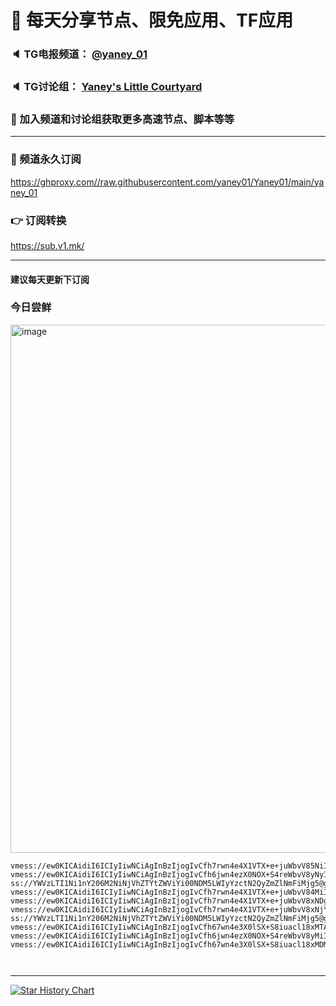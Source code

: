 # 🚀 每天分享节点、限免应用、TF应用
### 🔈 TG电报频道： [@yaney_01](https://t.me/yaney_01) 
### 🔈 TG讨论组： [Yaney's Little Courtyard](https://t.me/+caB8IkK7JvMzM2I1)
### 🔔 加入频道和讨论组获取更多高速节点、脚本等等  
***
### 🔗  频道永久订阅
   https://ghproxy.com//raw.githubusercontent.com/yaney01/Yaney01/main/yaney_01
### 👉  订阅转换
   https://sub.v1.mk/
***
#### 建议每天更新下订阅
### 今日尝鲜
<img width="845" alt="image" src="https://user-images.githubusercontent.com/53202722/232355263-9ed5056a-7b31-4649-95b1-ba42b922632f.png">

```
vmess://ew0KICAidiI6ICIyIiwNCiAgInBzIjogIvCfh7rwn4e4X1VTX+e+juWbvV85NiIsDQogICJhZGQiOiAiMTU2LjIyNS42Ny4xMDYiLA0KICAicG9ydCI6ICI0OTkyMCIsDQogICJpZCI6ICIyOWE1ZDQ4ZS0yNGYxLTQ4ZmQtYTVlMS05YTQ2Y2IzMTAzMmYiLA0KICAiYWlkIjogIjY0IiwNCiAgInNjeSI6ICJhdXRvIiwNCiAgIm5ldCI6ICJ0Y3AiLA0KICAidHlwZSI6ICJub25lIiwNCiAgImhvc3QiOiAiIiwNCiAgInBhdGgiOiAiIiwNCiAgInRscyI6ICIiLA0KICAic25pIjogIiINCn0=
vmess://ew0KICAidiI6ICIyIiwNCiAgInBzIjogIvCfh6jwn4ezX0NOX+S4reWbvV8yNyIsDQogICJhZGQiOiAidjAyLmd1dGluZ3RpbmcuY29tIiwNCiAgInBvcnQiOiAiMzAwMTUiLA0KICAiaWQiOiAiZjdjZjgxZWMtMDNjZS00NGIyLThmYjAtYmZjNzdiYWQ0N2FiIiwNCiAgImFpZCI6ICIwIiwNCiAgInNjeSI6ICJhdXRvIiwNCiAgIm5ldCI6ICJ3cyIsDQogICJ0eXBlIjogIm5vbmUiLA0KICAiaG9zdCI6ICJnei5mYXN0Y2xvdWQuY2x1YiIsDQogICJwYXRoIjogIi9hY2VhbWVkdiIsDQogICJ0bHMiOiAiIiwNCiAgInNuaSI6ICIiDQp9
ss://YWVzLTI1Ni1nY206M2NiNjVhZTYtZWViYi00NDM5LWIyYzctN2QyZmZlNmFiMjg5@gzdx.jcnode.top:49000#%f0%9f%87%a8%f0%9f%87%b3_CN_%e4%b8%ad%e5%9b%bd_136
vmess://ew0KICAidiI6ICIyIiwNCiAgInBzIjogIvCfh7rwn4e4X1VTX+e+juWbvV84MiIsDQogICJhZGQiOiAiMTA4LjE4Ni4yMDguMTU3IiwNCiAgInBvcnQiOiAiNTAwMDMiLA0KICAiaWQiOiAiNDE4MDQ4YWYtYTI5My00Yjk5LTliMGMtOThjYTM1ODBkZDI0IiwNCiAgImFpZCI6ICI2NCIsDQogICJzY3kiOiAiYXV0byIsDQogICJuZXQiOiAidGNwIiwNCiAgInR5cGUiOiAibm9uZSIsDQogICJob3N0IjogIiIsDQogICJwYXRoIjogIiIsDQogICJ0bHMiOiAiIiwNCiAgInNuaSI6ICIiDQp9
vmess://ew0KICAidiI6ICIyIiwNCiAgInBzIjogIvCfh7rwn4e4X1VTX+e+juWbvV8xNDgiLA0KICAiYWRkIjogIjQ1LjEyLjE0NC44MCIsDQogICJwb3J0IjogIjQ3MTI3IiwNCiAgImlkIjogIjQxODA0OGFmLWEyOTMtNGI5OS05YjBjLTk4Y2EzNTgwZGQyNCIsDQogICJhaWQiOiAiNjQiLA0KICAic2N5IjogImF1dG8iLA0KICAibmV0IjogInRjcCIsDQogICJ0eXBlIjogIm5vbmUiLA0KICAiaG9zdCI6ICIiLA0KICAicGF0aCI6ICIiLA0KICAidGxzIjogIiIsDQogICJzbmkiOiAiIg0KfQ==
vmess://ew0KICAidiI6ICIyIiwNCiAgInBzIjogIvCfh7rwn4e4X1VTX+e+juWbvV8xNjYiLA0KICAiYWRkIjogIjEwNy4xNDguMTk1LjE4IiwNCiAgInBvcnQiOiAiNTAwMTQiLA0KICAiaWQiOiAiNDE4MDQ4YWYtYTI5My00Yjk5LTliMGMtOThjYTM1ODBkZDI0IiwNCiAgImFpZCI6ICI2NCIsDQogICJzY3kiOiAiYXV0byIsDQogICJuZXQiOiAidGNwIiwNCiAgInR5cGUiOiAibm9uZSIsDQogICJob3N0IjogIiIsDQogICJwYXRoIjogIiIsDQogICJ0bHMiOiAiIiwNCiAgInNuaSI6ICIiDQp9
ss://YWVzLTI1Ni1nY206M2NiNjVhZTYtZWViYi00NDM5LWIyYzctN2QyZmZlNmFiMjg5@gzdx.jcnode.top:40001#%f0%9f%87%a8%f0%9f%87%b3_CN_%e4%b8%ad%e5%9b%bd_1
vmess://ew0KICAidiI6ICIyIiwNCiAgInBzIjogIvCfh67wn4e3X0lSX+S8iuacl18xMTAiLA0KICAiYWRkIjogImYtZXUxLnd2dnZ2LmV1Lm9yZyIsDQogICJwb3J0IjogIjEiLA0KICAiaWQiOiAiMGRhMWQzNzItZWM2MC00Yjg5LThhM2YtNzkxNTk0MzhjNmYwIiwNCiAgImFpZCI6ICIwIiwNCiAgInNjeSI6ICJhdXRvIiwNCiAgIm5ldCI6ICJ0Y3AiLA0KICAidHlwZSI6ICJub25lIiwNCiAgImhvc3QiOiAiIiwNCiAgInBhdGgiOiAiIiwNCiAgInRscyI6ICIiLA0KICAic25pIjogIiINCn0=
vmess://ew0KICAidiI6ICIyIiwNCiAgInBzIjogIvCfh6jwn4ezX0NOX+S4reWbvV8yMiIsDQogICJhZGQiOiAidjAyLmd1dGluZ3RpbmcuY29tIiwNCiAgInBvcnQiOiAiMzAwMDgiLA0KICAiaWQiOiAiZjdjZjgxZWMtMDNjZS00NGIyLThmYjAtYmZjNzdiYWQ0N2FiIiwNCiAgImFpZCI6ICIwIiwNCiAgInNjeSI6ICJhdXRvIiwNCiAgIm5ldCI6ICJ3cyIsDQogICJ0eXBlIjogIm5vbmUiLA0KICAiaG9zdCI6ICJzaDAyLmZhc3RjbG91ZC5jbHViIiwNCiAgInBhdGgiOiAiL2FjZWFtZWR2IiwNCiAgInRscyI6ICIiLA0KICAic25pIjogIiINCn0=
vmess://ew0KICAidiI6ICIyIiwNCiAgInBzIjogIvCfh67wn4e3X0lSX+S8iuacl18xMDMiLA0KICAiYWRkIjogImYtZXUxLnd2dnZ2LmV1Lm9yZyIsDQogICJwb3J0IjogIjEiLA0KICAiaWQiOiAiMGRhMWQzNzItZWM2MC00Yjg5LThhM2YtNzkxNTk0MzhjNmYwIiwNCiAgImFpZCI6ICIwIiwNCiAgInNjeSI6ICJhdXRvIiwNCiAgIm5ldCI6ICJ0Y3AiLA0KICAidHlwZSI6ICJub25lIiwNCiAgImhvc3QiOiAiIiwNCiAgInBhdGgiOiAiIiwNCiAgInRscyI6ICIiLA0KICAic25pIjogIiINCn0=



```
***

[![Star History Chart](https://api.star-history.com/svg?repos=yaney01/Yaney01&type=Date)](https://star-history.com/#yaney01/Yaney01&Date)

